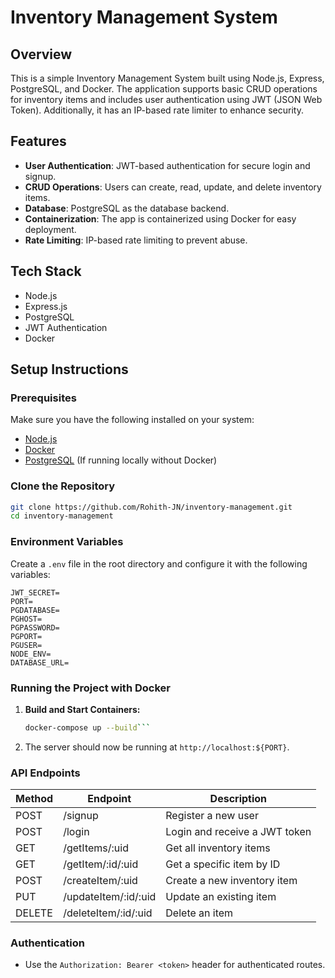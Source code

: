 # Inventory Management System

## Overview
This is a simple Inventory Management System built using Node.js, Express, PostgreSQL, and Docker. The application supports basic CRUD operations for inventory items and includes user authentication using JWT (JSON Web Token). Additionally, it has an IP-based rate limiter to enhance security.

## Features
- **User Authentication**: JWT-based authentication for secure login and signup.
- **CRUD Operations**: Users can create, read, update, and delete inventory items.
- **Database**: PostgreSQL as the database backend.
- **Containerization**: The app is containerized using Docker for easy deployment.
- **Rate Limiting**: IP-based rate limiting to prevent abuse.

## Tech Stack
- Node.js
- Express.js
- PostgreSQL
- JWT Authentication
- Docker

## Setup Instructions

### Prerequisites
Make sure you have the following installed on your system:
- [Node.js](https://nodejs.org/)
- [Docker](https://www.docker.com/)
- [PostgreSQL](https://www.postgresql.org/) (If running locally without Docker)

### Clone the Repository
```bash
git clone https://github.com/Rohith-JN/inventory-management.git
cd inventory-management
```

### Environment Variables
Create a `.env` file in the root directory and configure it with the following variables:
```
JWT_SECRET=
PORT=
PGDATABASE=
PGHOST=
PGPASSWORD=
PGPORT=
PGUSER=
NODE_ENV=
DATABASE_URL=
```

### Running the Project with Docker
1. **Build and Start Containers:**
   ```bash
   docker-compose up --build```
2. The server should now be running at `http://localhost:${PORT}`.

### API Endpoints
| Method | Endpoint              | Description                   |
|--------|-----------------------|-------------------------------|
| POST   | /signup               | Register a new user           |
| POST   | /login                | Login and receive a JWT token |
| GET    | /getItems/:uid        | Get all inventory items       |
| GET    | /getItem/:id/:uid     | Get a specific item by ID     |
| POST   | /createItem/:uid      | Create a new inventory item   |
| PUT    | /updateItem/:id/:uid  | Update an existing item       |
| DELETE | /deleteItem/:id/:uid  | Delete an item                |

### Authentication
- Use the `Authorization: Bearer <token>` header for authenticated routes.